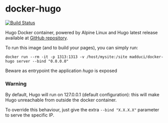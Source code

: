 # docker-hugo

[![Build Status](https://travis-ci.org/madduci/docker-hugo.svg?branch=master)](https://travis-ci.org/madduci/docker-hugo)

Hugo Docker container, powered by Alpine Linux and Hugo latest release available at [GitHub repository](https://github.com/gohugoio/hugo/releases).

To run this image (and to build your pages), you can simply run:

`docker run --rm -it -p 1313:1313 -v /host/mysite:/site madduci/docker-hugo server --bind "0.0.0.0"`

Beware as entrypoint the application *hugo* is exposed

### Warning

By default, Hugo will run on 127.0.0.1 (default configuration): this will make Hugo unreachable from outside the docker container.

To override this behaviour, just give the extra `--bind "X.X.X.X"` parameter to serve the specific IP.
